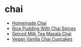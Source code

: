 # chai

 * [Homemade Chai](index/h/homemade-chai-201226.json)
 * [Rice Pudding With Chai Spices](index/r/rice-pudding-with-chai-spices-106235.json)
 * [Spiced Milk Tea Masala Chai](index/s/spiced-milk-tea-masala-chai-355421.json)
 * [Vegan Vanilla Chai Cupcakes](index/v/vegan-vanilla-chai-cupcakes.json)
